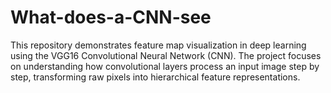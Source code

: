 # What-does-a-CNN-see
This repository demonstrates feature map visualization in deep learning using the VGG16 Convolutional Neural Network (CNN). The project focuses on understanding how convolutional layers process an input image step by step, transforming raw pixels into hierarchical feature representations.
